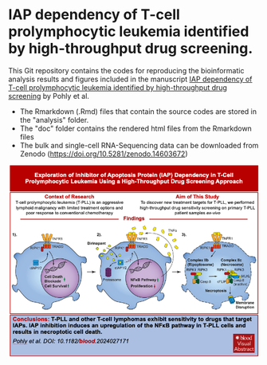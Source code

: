 # IAP dependency of T-cell prolymphocytic leukemia identified by high-throughput drug screening.

This Git repository contains the codes for reproducing the bioinformatic analysis results and figures included in the manuscript [IAP dependency of T-cell prolymphocytic leukemia identified by high-throughput drug screening](https://ashpublications.org/blood/article-abstract/doi/10.1182/blood.2024027171/535296/IAP-dependency-of-T-cell-prolymphocytic-leukemia?redirectedFrom=fulltext) by Pohly et al.

- The Rmarkdown (.Rmd) files that contain the source codes are stored in the "analysis" folder.
- The "doc" folder contains the rendered html files from the Rmarkdown files
- The bulk and single-cell RNA-Sequencing data can be downloaded from Zenodo (https://doi.org/10.5281/zenodo.14603672)

![plot](GraphicalAbstract.png)

